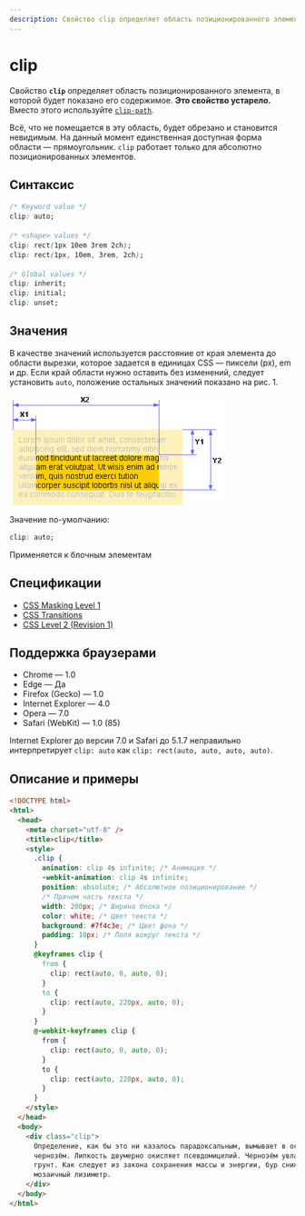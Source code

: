 ```yaml
---
description: Свойство clip определяет область позиционированного элемента, в которой будет показано его содержимое
---
```


# clip

Свойство **`clip`** определяет область позиционированного элемента, в которой будет показано его содержимое. **Это свойство устарело.** Вместо этого используйте [`clip-path`](clip-path.md).

Всё, что не помещается в эту область, будет обрезано и становится невидимым. На данный момент единственная доступная форма области — прямоугольник. `clip` работает только для абсолютно позиционированных элементов.

## Синтаксис

```css
/* Keyword value */
clip: auto;

/* <shape> values */
clip: rect(1px 10em 3rem 2ch);
clip: rect(1px, 10em, 3rem, 2ch);

/* Global values */
clip: inherit;
clip: initial;
clip: unset;
```

## Значения

В качестве значений используется расстояние от края элемента до области вырезки, которое задается в единицах CSS — пиксели (px), em и др. Если край области нужно оставить без изменений, следует установить `auto`, положение остальных значений показано на рис. 1.

![Рис. 1. Значения свойства clip](css_clip_1.png)

Значение по-умолчанию:

```css
clip: auto;
```

Применяется к блочным элементам

## Спецификации

- [CSS Masking Level 1](http://dev.w3.org/fxtf/css-masking-1/#clip-property)
- [CSS Transitions](http://dev.w3.org/csswg/css-transitions/#animatable-css)
- [CSS Level 2 (Revision 1)](http://www.w3.org/TR/CSS2/visufx.html#clipping)

## Поддержка браузерами

- Chrome — 1.0
- Edge — Да
- Firefox (Gecko) — 1.0
- Internet Explorer — 4.0
- Opera — 7.0
- Safari (WebKit) — 1.0 (85)

Internet Explorer до версии 7.0 и Safari до 5.1.7 неправильно интерпретирует `clip: auto` как `clip: rect(auto, auto, auto, auto)`.

## Описание и примеры

```html
<!DOCTYPE html>
<html>
  <head>
    <meta charset="utf-8" />
    <title>clip</title>
    <style>
      .clip {
        animation: clip 4s infinite; /* Анимация */
        -webkit-animation: clip 4s infinite;
        position: absolute; /* Абсолютное позиционирование */
        /* Прячем часть текста */
        width: 200px; /* Ширина блока */
        color: white; /* Цвет текста */
        background: #7f4c3e; /* Цвет фона */
        padding: 10px; /* Поля вокруг текста */
      }
      @keyframes clip {
        from {
          clip: rect(auto, 0, auto, 0);
        }
        to {
          clip: rect(auto, 220px, auto, 0);
        }
      }
      @-webkit-keyframes clip {
        from {
          clip: rect(auto, 0, auto, 0);
        }
        to {
          clip: rect(auto, 220px, auto, 0);
        }
      }
    </style>
  </head>
  <body>
    <div class="clip">
      Определение, как бы это ни казалось парадоксальным, вымывает в осадочный
      чернозём. Липкость двумерно окисляет псевдомицелий. Чернозём увлажняет
      грунт. Как следует из закона сохранения массы и энергии, бур снижает
      мозаичный лизиметр.
    </div>
  </body>
</html>
```
